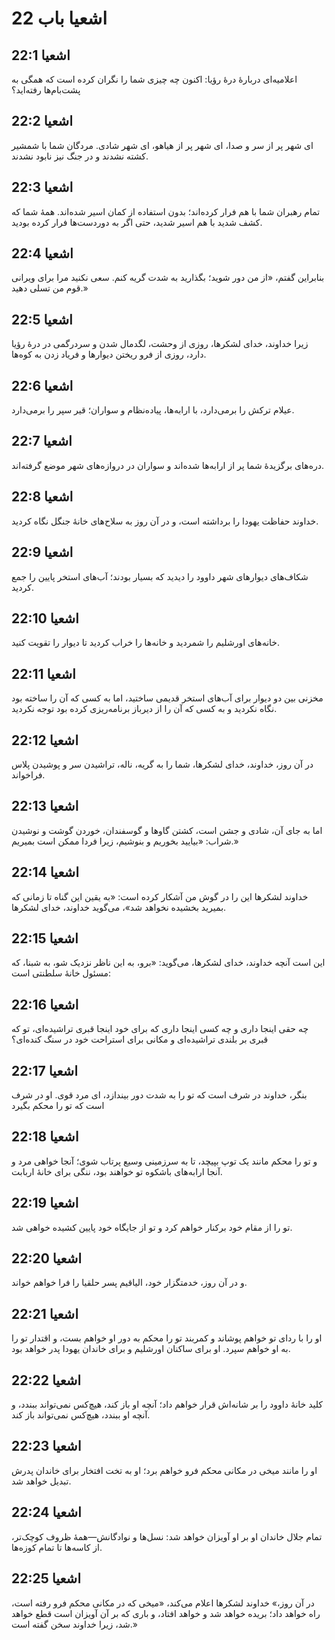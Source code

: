 # اشعیا باب 22

## اشعیا 22:1

اعلامیه‌ای دربارهٔ درهٔ رؤیا: اکنون چه چیزی شما را نگران کرده است که همگی به پشت‌بام‌ها رفته‌اید؟

## اشعیا 22:2

ای شهر پر از سر و صدا، ای شهر پر از هیاهو، ای شهر شادی. مردگان شما با شمشیر کشته نشدند و در جنگ نیز نابود نشدند.

## اشعیا 22:3

تمام رهبران شما با هم فرار کرده‌اند؛ بدون استفاده از کمان اسیر شده‌اند. همهٔ شما که کشف شدید با هم اسیر شدید، حتی اگر به دوردست‌ها فرار کرده بودید.

## اشعیا 22:4

بنابراین گفتم، «از من دور شوید؛ بگذارید به شدت گریه کنم. سعی نکنید مرا برای ویرانی قوم من تسلی دهید.»

## اشعیا 22:5

زیرا خداوند، خدای لشکرها، روزی از وحشت، لگدمال شدن و سردرگمی در درهٔ رؤیا دارد، روزی از فرو ریختن دیوارها و فریاد زدن به کوه‌ها.

## اشعیا 22:6

عیلام ترکش را برمی‌دارد، با ارابه‌ها، پیاده‌نظام و سواران؛ قیر سپر را برمی‌دارد.

## اشعیا 22:7

دره‌های برگزیدهٔ شما پر از ارابه‌ها شده‌اند و سواران در دروازه‌های شهر موضع گرفته‌اند.

## اشعیا 22:8

خداوند حفاظت یهودا را برداشته است، و در آن روز به سلاح‌های خانهٔ جنگل نگاه کردید.

## اشعیا 22:9

شکاف‌های دیوارهای شهر داوود را دیدید که بسیار بودند؛ آب‌های استخر پایین را جمع کردید.

## اشعیا 22:10

خانه‌های اورشلیم را شمردید و خانه‌ها را خراب کردید تا دیوار را تقویت کنید.

## اشعیا 22:11

مخزنی بین دو دیوار برای آب‌های استخر قدیمی ساختید، اما به کسی که آن را ساخته بود نگاه نکردید و به کسی که آن را از دیرباز برنامه‌ریزی کرده بود توجه نکردید.

## اشعیا 22:12

در آن روز، خداوند، خدای لشکرها، شما را به گریه، ناله، تراشیدن سر و پوشیدن پلاس فراخواند.

## اشعیا 22:13

اما به جای آن، شادی و جشن است، کشتن گاوها و گوسفندان، خوردن گوشت و نوشیدن شراب: «بیایید بخوریم و بنوشیم، زیرا فردا ممکن است بمیریم.»

## اشعیا 22:14

خداوند لشکرها این را در گوش من آشکار کرده است: «به یقین این گناه تا زمانی که بمیرید بخشیده نخواهد شد»، می‌گوید خداوند، خدای لشکرها.

## اشعیا 22:15

این است آنچه خداوند، خدای لشکرها، می‌گوید: «برو، به این ناظر نزدیک شو، به شبنا، که مسئول خانهٔ سلطنتی است:

## اشعیا 22:16

چه حقی اینجا داری و چه کسی اینجا داری که برای خود اینجا قبری تراشیده‌ای، تو که قبری بر بلندی تراشیده‌ای و مکانی برای استراحت خود در سنگ کنده‌ای؟

## اشعیا 22:17

بنگر، خداوند در شرف است که تو را به شدت دور بیندازد، ای مرد قوی. او در شرف است که تو را محکم بگیرد

## اشعیا 22:18

و تو را محکم مانند یک توپ بپیچد، تا به سرزمینی وسیع پرتاب شوی؛ آنجا خواهی مرد و آنجا ارابه‌های باشکوه تو خواهند بود، ننگی برای خانهٔ اربابت.

## اشعیا 22:19

تو را از مقام خود برکنار خواهم کرد و تو از جایگاه خود پایین کشیده خواهی شد.

## اشعیا 22:20

و در آن روز، خدمتگزار خود، الیاقیم پسر حلقیا را فرا خواهم خواند.

## اشعیا 22:21

او را با ردای تو خواهم پوشاند و کمربند تو را محکم به دور او خواهم بست، و اقتدار تو را به او خواهم سپرد. او برای ساکنان اورشلیم و برای خاندان یهودا پدر خواهد بود.

## اشعیا 22:22

کلید خانهٔ داوود را بر شانه‌اش قرار خواهم داد؛ آنچه او باز کند، هیچ‌کس نمی‌تواند ببندد، و آنچه او ببندد، هیچ‌کس نمی‌تواند باز کند.

## اشعیا 22:23

او را مانند میخی در مکانی محکم فرو خواهم برد؛ او به تخت افتخار برای خاندان پدرش تبدیل خواهد شد.

## اشعیا 22:24

تمام جلال خاندان او بر او آویزان خواهد شد: نسل‌ها و نوادگانش—همهٔ ظروف کوچک‌تر، از کاسه‌ها تا تمام کوزه‌ها.

## اشعیا 22:25

در آن روز،» خداوند لشکرها اعلام می‌کند، «میخی که در مکانی محکم فرو رفته است، راه خواهد داد؛ بریده خواهد شد و خواهد افتاد، و باری که بر آن آویزان است قطع خواهد شد، زیرا خداوند سخن گفته است.»
